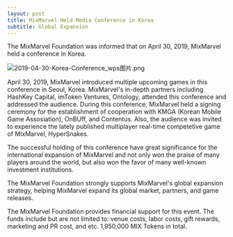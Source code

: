 ```yaml
---
layout: post
title: MixMarvel Held Media Conference in Korea
subtitle: Global Expansion
---
```


The MixMarvel Foundation was informed that on April 30, 2019, MixMarvel held a conference in Korea. 

![2019-04-30-Korea-Conference_wps图片.png](https://i.loli.net/2020/02/21/hsPglNuOaYWIkcT.png)

April 30, 2019, MixMarvel introduced multiple upcoming games in this conference in Seoul, Korea. MixMarvel's in-depth partners including HashKey Capital, imToken Ventures, Ontology, attended this conference and addressed the audience. During this conference, MixMarvel held a signing ceremony for the establishment of cooperation with KMGA (Korean Mobile Game Assosiation), OnBUff, and Contentus. Also, the audience was invited to experience the lately published multiplayer real-time competetive game of MixMarvel, HyperSnakes. 

The successful holding of this conference have great significance for the international expansion of MixMarvel and not only won the praise of many players around the world, but also won the favor of many well-known investment institutions. 

The MixMarvel Foundation strongly supports MixMarvel's global expansion strategy, helping MixMarvel expand its global market, partners, and game releases. 

The MixMarvel Foundation provides financial support for this event. The funds include but are not limited to: venue costs, labor costs, gift rewards, marketing and PR cost, and etc. 1,950,000 MIX Tokens in total. 



